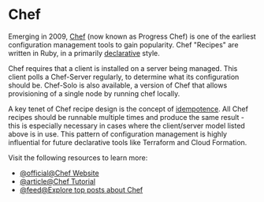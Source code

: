 # Chef

Emerging in 2009, [Chef](https://en.wikipedia.org/wiki/Progress_Chef) (now known as Progress Chef) is one of the earliest configuration management tools to gain popularity. Chef "Recipes" are written in Ruby, in a primarily [declarative](https://en.wikipedia.org/wiki/Declarative_programming) style.

Chef requires that a client is installed on a server being managed. This client polls a Chef-Server regularly, to determine what its configuration should be. Chef-Solo is also available, a version of Chef that allows provisioning of a single node by running chef locally.

A key tenet of Chef recipe design is the concept of [idempotence](https://en.wikipedia.org/wiki/Idempotence). All Chef recipes should be runnable multiple times and produce the same result - this is especially necessary in cases where the client/server model listed above is in use. This pattern of configuration management is highly influential for future declarative tools like Terraform and Cloud Formation.

Visit the following resources to learn more:

- [@official@Chef Website](https://www.chef.io/products/chef-infra)
- [@article@Chef Tutorial](https://www.tutorialspoint.com/chef/index.htm)
- [@feed@Explore top posts about Chef](https://app.daily.dev/tags/chef?ref=roadmapsh)
